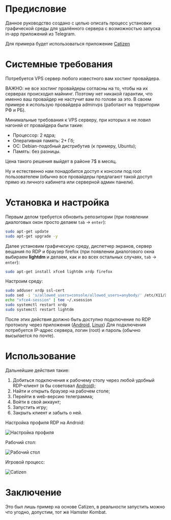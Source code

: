 # Предисловие

Данное руководство создано с целью описать процесс установки графической среды для удалённого сервера с возможностью запуска in-app приложений из Telegram.

Для примера будет использоваться приложение [Catizen](https:/t.me/catizenbot)

# Системные требования

Потребуется VPS сервер любого известного вам хостинг провайдера.

ВАЖНО: не все хостинг провайдеры согласны на то, чтобы на их серверах происходил майнинг. Поэтому нет никакой гарантии, что именно ваш провайдер не настучит вам по голове за это. В своем примере я использую провайдера adminvps (работают на территории РФ и РБ).

Минимальные требования к VPS серверу, при которых я не ловил нагоняй от провайдера были такие:

- Процессор: 2 ядра;
- Оперативная память: 2+ Гб;
- ОС: Debian-подобный дистрибутив (к примеру, Ubuntu);
- Память: без разницы.

Цена такого решения выйдет в районе 7$ в месяц.

Ну и естественно нам понадобится доступ к консоли под root пользователем (обычно все провайдеры предлагают такой доступ прямо из личного кабинета или серверной админ панели).

# Установка и настройка

Первым делом требуется обновить репозитории (при появлении диалоговых окон просто делаем ```tab``` -> ```enter```):

```bash
sudo apt-get update
sudo apt-get upgrade -y
```

Далее установим графическую среду, диспетчер экранов, сервер вещания по RDP и браузер firefox (при появлении диалогового окна выбираем **lightdm** и делаем, как и во всех остальных случаях, ```tab``` -> ```enter```):

```bash
sudo apt-get install xfce4 lightdm xrdp firefox
```

Настроим среду:

```bash
sudo adduser xrdp ssl-cert
sudo sed -i 's/allowed_users=console/allowed_users=anybody/' /etc/X11/Xwrapper.config
echo "xfce4-session" | tee ~/.xsession
sudo systemctl restart xrdp
sudo systemctl restart lightdm
```

После этих действия должно быть доступно подключение по RDP протоколу через приложения ([Android](https://play.google.com/store/apps/details?id=com.microsoft.rdc.androidx), [Linux](https://remmina.org/))
Для подключения потребуется IP-адрес сервера, логин (root) и пароль (обычно высылается по почте).

# Использование

Дальнейшие действия такие:

1. Добиться подключения к рабочему столу через любой удобный RDP-клиент (я бы советовал [Android](https://play.google.com/store/apps/details?id=com.microsoft.rdc.androidx));
2. Найти и открыть браузер на рабочем столе;
3. Перейти в web-версию телеграмма;
4. Войти в свой аккаунт;
5. Запустить игру;
6. Закрыть клиент и забыть о ней.

Настройка профиля RDP на Android:

![Настройка профиля](img/remote-desktop-setup.jpg)

Рабочий стол:

![Рабочий стол](img/remote-desktop-screen.jpg)

Игровой процесс:

![Catizen](img/remote-desktrop-catizen.jpg)

# Заключение

Это был лишь пример на основе Catizen, в реальности запустить можно что угодно, допустим, тот же Hamster Kombat.